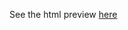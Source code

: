 
See the html preview [here](https://htmlpreview.github.io/?https://raw.githubusercontent.com/haganjam/marie-curie-prop/refs/heads/main/document/proposal-document.html?token=GHSAT0AAAAAADDDF4PUYKTDMWRQXI3RAHPY2EMYQWQ)



